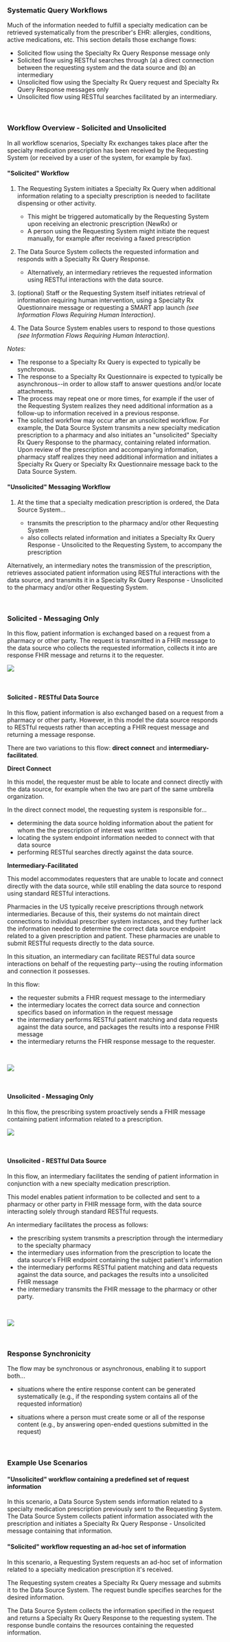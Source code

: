 ### Systematic Query Workflows

Much of the information needed to fulfill a specialty medication can be retrieved systematically from the prescriber's EHR: allergies, conditions, active medications, etc. This section details those exchange flows:

- Solicited flow using the Specialty Rx Query Response message only
- Solicited flow using RESTful searches through (a) a direct connection between the requesting system and the data source and (b) an intermediary
- Unsolicited flow using the Specialty Rx Query request and Specialty Rx Query Response messages only
- Unsolicited flow using RESTful searches facilitated by an intermediary.

<br>

### Workflow Overview - Solicited and Unsolicited

In all workflow scenarios, Specialty Rx exchanges takes place after the specialty medication prescription has been received by the Requesting System (or received by a user of the system, for example by fax).

#### "Solicited" Workflow

1. The Requesting System initiates a Specialty Rx Query when additional information relating to a specialty prescription is needed to facilitate dispensing or other activity.

   - This might be triggered automatically by the Requesting System upon receiving an electronic prescription (NewRx) or 
   - A person using the Requesting System might initiate the request manually, for example after receiving a faxed prescription
2. The Data Source System collects the requested information and responds with a Specialty Rx Query Response.
   - Alternatively, an intermediary retrieves the requested information using RESTful interactions with the data source.
3. (optional) Staff or the Requesting System itself initiates retrieval of information requiring human intervention, using a Specialty Rx Questionnaire message or requesting a SMART app launch *(see Information Flows Requiring Human Interaction)*.
4. The Data Source System enables users to respond to those questions *(see Information Flows Requiring Human Interaction)*.

  *Notes:*

- The response to a Specialty Rx Query is expected to typically be synchronous.
- The response to a Specialty Rx Questionnaire is expected to typically be asynchronous--in order to allow staff to answer questions and/or locate attachments.
- The process may repeat one or more times, for example if the user of the Requesting System realizes they need additional information as a follow-up to information received in a previous response.
- The solicited workflow may occur after an unsolicited workflow.
  For example, the Data Source System transmits a new specialty medication prescription to a pharmacy and also initiates an "unsolicited" Specialty Rx Query Response to the pharmacy, containing related information. Upon review of the prescription and accompanying information, pharmacy staff realizes they need additional information and initiates a Specialty Rx Query or Specialty Rx Questionnaire message back to the Data Source System. 

#### "Unsolicited" Messaging Workflow

1. At the time that a specialty medication prescription is ordered, the Data Source System...

   - transmits the prescription to the pharmacy and/or other Requesting System
   - also collects related information and initiates a Specialty Rx Query Response - Unsolicited to the Requesting System, to accompany the prescription

Alternatively, an intermediary notes the transmission of the prescription, retrieves associated patient information using RESTful interactions with the data source, and transmits it in a Specialty Rx Query Response - Unsolicited to the pharmacy and/or other Requesting System.

<br>

### Solicited - Messaging Only

In this flow, patient information is exchanged based on a request from a pharmacy or other party. The request is transmitted in a FHIR message to the data source who collects the requested information, collects it into are response FHIR message and returns it to the requester.

<div><p>
  <img src="high-level-exchange-flow-solicited.png" style="float:none">  
    </p>
</div>
<br>

#### Solicited - RESTful Data Source

In this flow, patient information is also exchanged based on a request from a pharmacy or other party. However, in this model the data source responds to RESTful requests rather than accepting a FHIR request message and returning a message response. 

There are two variations to this flow: **direct connect** and **intermediary-facilitated**.

**Direct Connect**

In this model, the requester must be able to locate and connect directly with the data source, for example when the two are part of the same umbrella organization.

In the direct connect model, the requesting system is responsible for...

- determining the data source holding information about the patient for whom the the prescription of interest was written
- locating the system endpoint information needed to connect with that data source
- performing RESTful searches directly against the data source.

**Intermediary-Facilitated**

This model accommodates requesters that are unable to locate and connect directly with the data source, while still enabling the data source to respond using standard RESTful interactions.

Pharmacies in the US typically receive prescriptions through network intermediaries. Because of this, their systems do not maintain direct connections to individual prescriber system instances, and they further lack the information needed to determine the correct data source endpoint related to a given prescription and patient. These pharmacies are unable to submit RESTful requests directly to the data source.

In this situation, an intermediary can facilitate RESTful data source interactions on behalf of the requesting party--using the routing information and connection it possesses. 

In this flow: 

- the requester submits a FHIR request message to the intermediary
- the intermediary locates the correct data source and connection specifics based on information in the request message
- the intermediary performs RESTful patient matching and data requests against the data source, and packages the results into a response FHIR message
- the intermediary returns the FHIR response message to the requester.

<br>

<div><p>
  <img src="high-level-exchange-flow-solicited-facilitated-rest.png" style="float:none"> 
    </p>
</div>

<br>

#### Unsolicited - Messaging Only

In this flow, the prescribing system proactively sends a FHIR message containing patient information related to a prescription.

<div><p>
  <img src="high-level-exchange-flow-unsolicited.png" style="float:none">  
    </p>
</div>
<br>

#### Unsolicited - RESTful Data Source

In this flow, an intermediary facilitates the sending of patient information in conjunction with a new specialty medication prescription.

This model enables patient information to be collected and sent to a pharmacy or other party in FHIR message form, with the data source interacting solely through standard RESTful requests.

An intermediary facilitates the process as follows: 

- the prescribing system transmits a prescription through the intermediary to the specialty pharmacy
- the intermediary uses information from the prescription to locate the data source's FHIR endpoint containing the subject patient's information
- the intermediary performs RESTful patient matching and data requests against the data source, and packages the results into a unsolicited FHIR message
- the intermediary transmits the FHIR message to the pharmacy or other party.

<br>

<div><p>
  <img src="high-level-exchange-flow-unsolicited-facilitated-rest.png" style="float:none"> 
    </p>
</div>
<br>

### Response Synchronicity

The flow may be synchronous or asynchronous, enabling it to support both...

- situations where the entire response content can be generated systematically (e.g., if the responding system contains all of the requested information) 

- situations where a person must create some or all of the response content (e.g., by answering open-ended questions submitted in the request)

<br>

### Example Use Scenarios

#### "Unsolicited" workflow containing a predefined set of request information

In this scenario, a Data Source System sends information related to a specialty medication prescription previously sent to the Requesting System. The Data Source System collects patient information associated with the prescription and initiates a Specialty Rx Query Response - Unsolicited message containing that information.

#### "Solicited" workflow requesting an ad-hoc set of information

In this scenario, a Requesting System requests an ad-hoc set of information related to a specialty medication prescription it's received. 

The Requesting system creates a Specialty Rx Query message and submits it to the Data Source System. The request bundle specifies searches for the desired information.

The Data Source System collects the information specified in the request and returns a Specialty Rx Query Response to the requesting system. The response bundle contains the resources containing the requested information.

<br/>